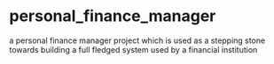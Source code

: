 # personal_finance_manager
a personal finance manager project which is used as a stepping stone towards building a full fledged system used by a financial institution
